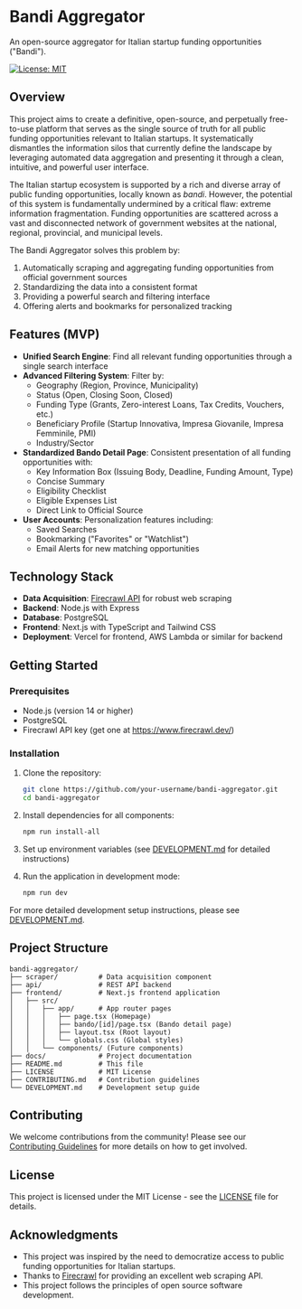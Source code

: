 # Bandi Aggregator

An open-source aggregator for Italian startup funding opportunities ("Bandi").

[![License: MIT](https://img.shields.io/badge/License-MIT-yellow.svg)](https://opensource.org/licenses/MIT)

## Overview

This project aims to create a definitive, open-source, and perpetually free-to-use platform that serves as the single source of truth for all public funding opportunities relevant to Italian startups. It systematically dismantles the information silos that currently define the landscape by leveraging automated data aggregation and presenting it through a clean, intuitive, and powerful user interface.

The Italian startup ecosystem is supported by a rich and diverse array of public funding opportunities, locally known as *bandi*. However, the potential of this system is fundamentally undermined by a critical flaw: extreme information fragmentation. Funding opportunities are scattered across a vast and disconnected network of government websites at the national, regional, provincial, and municipal levels.

The Bandi Aggregator solves this problem by:

1. Automatically scraping and aggregating funding opportunities from official government sources
2. Standardizing the data into a consistent format
3. Providing a powerful search and filtering interface
4. Offering alerts and bookmarks for personalized tracking

## Features (MVP)

- **Unified Search Engine**: Find all relevant funding opportunities through a single search interface
- **Advanced Filtering System**: Filter by:
  - Geography (Region, Province, Municipality)
  - Status (Open, Closing Soon, Closed)
  - Funding Type (Grants, Zero-interest Loans, Tax Credits, Vouchers, etc.)
  - Beneficiary Profile (Startup Innovativa, Impresa Giovanile, Impresa Femminile, PMI)
  - Industry/Sector
- **Standardized Bando Detail Page**: Consistent presentation of all funding opportunities with:
  - Key Information Box (Issuing Body, Deadline, Funding Amount, Type)
  - Concise Summary
  - Eligibility Checklist
  - Eligible Expenses List
  - Direct Link to Official Source
- **User Accounts**: Personalization features including:
  - Saved Searches
  - Bookmarking ("Favorites" or "Watchlist")
  - Email Alerts for new matching opportunities

## Technology Stack

- **Data Acquisition**: [Firecrawl API](https://www.firecrawl.dev/) for robust web scraping
- **Backend**: Node.js with Express
- **Database**: PostgreSQL
- **Frontend**: Next.js with TypeScript and Tailwind CSS
- **Deployment**: Vercel for frontend, AWS Lambda or similar for backend

## Getting Started

### Prerequisites

- Node.js (version 14 or higher)
- PostgreSQL
- Firecrawl API key (get one at https://www.firecrawl.dev/)

### Installation

1. Clone the repository:
   ```bash
   git clone https://github.com/your-username/bandi-aggregator.git
   cd bandi-aggregator
   ```

2. Install dependencies for all components:
   ```bash
   npm run install-all
   ```

3. Set up environment variables (see [DEVELOPMENT.md](DEVELOPMENT.md) for detailed instructions)

4. Run the application in development mode:
   ```bash
   npm run dev
   ```

For more detailed development setup instructions, please see [DEVELOPMENT.md](DEVELOPMENT.md).

## Project Structure

```
bandi-aggregator/
├── scraper/          # Data acquisition component
├── api/              # REST API backend
├── frontend/         # Next.js frontend application
│   ├── src/
│   │   ├── app/      # App router pages
│   │   │   ├── page.tsx (Homepage)
│   │   │   ├── bando/[id]/page.tsx (Bando detail page)
│   │   │   ├── layout.tsx (Root layout)
│   │   │   └── globals.css (Global styles)
│   │   └── components/ (Future components)
├── docs/             # Project documentation
├── README.md         # This file
├── LICENSE           # MIT License
├── CONTRIBUTING.md   # Contribution guidelines
└── DEVELOPMENT.md    # Development setup guide
```

## Contributing

We welcome contributions from the community! Please see our [Contributing Guidelines](CONTRIBUTING.md) for more details on how to get involved.

## License

This project is licensed under the MIT License - see the [LICENSE](LICENSE) file for details.

## Acknowledgments

- This project was inspired by the need to democratize access to public funding opportunities for Italian startups.
- Thanks to [Firecrawl](https://www.firecrawl.dev/) for providing an excellent web scraping API.
- This project follows the principles of open source software development.